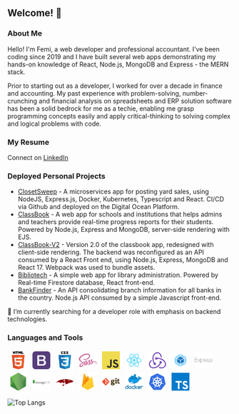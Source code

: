 ## Welcome! :wave:

### About Me

Hello!  I'm Femi, a web developer and professional accountant. I've been coding since 2019 and I have built several web apps demonstrating my hands-on knowledge of React, Node.js, MongoDB and Express - the MERN stack.

Prior to starting out as a developer, I worked for over a decade in finance and accounting. My past experience with problem-solving, number-crunching and financial analysis on spreadsheets and ERP solution software has been a solid bedrock for me as a techie, enabling me grasp programming concepts easily and apply critical-thinking to solving complex and logical problems with code.

### My Resume

Connect on [LinkedIn](https://www.linkedin.com/in/femi-agbebi/)


### Deployed Personal Projects
- [ClosetSweep](http://www.closetsweep.xyz/) - A microservices app for posting yard sales, using NodeJS, Express.js, Docker, Kubernetes, Typescript and React. CI/CD via Github and deployed on the Digital Ocean Platform.
- [ClassBook](https://classbook-femi.herokuapp.com/) - A web app for schools and institutions that helps admins and teachers provide real-time progress reports for their students. Powered by Node.js, Express and MongoDB, server-side rendering with EJS.
- [ClassBook-V2](https://classbook-v2.herokuapp.com/) - Version 2.0 of the classbook app, redesigned with client-side rendering. The backend was reconfigured as an API consumed by a React Front end, using Node.js, Express, MongoDB and React 17. Webpack was used to bundle assets.
- [Bibliotech](https://bibliotech-femi.herokuapp.com/) - A simple web app for library administration. Powered by Real-time Firestore database, React front-end.
- [BankFinder](https://femi-bank-app.herokuapp.com/) - An API consolidating branch information for all banks in the country. Node.js API consumed by a simple Javascript front-end.

🔭 I’m currently searching for a developer role with emphasis on backend technologies.

### Languages and Tools

<p align="left">
<img style="vertical-align:top; margin:4px" height="40" alt="HTML5" src="https://raw.githubusercontent.com/github/explore/80688e429a7d4ef2fca1e82350fe8e3517d3494d/topics/html/html.png" />
<img style="vertical-align:top; margin:4px" height="40" alt="Bootstrap" src="https://raw.githubusercontent.com/github/explore/80688e429a7d4ef2fca1e82350fe8e3517d3494d/topics/bootstrap/bootstrap.png" />
<img style="vertical-align:top; margin:4px" height="40" alt="CSS" src="https://raw.githubusercontent.com/github/explore/80688e429a7d4ef2fca1e82350fe8e3517d3494d/topics/css/css.png" />
<img style="vertical-align:top; margin:4px" height="40" alt="SASS" src="https://raw.githubusercontent.com/github/explore/80688e429a7d4ef2fca1e82350fe8e3517d3494d/topics/sass/sass.png" />
<img style="vertical-align:top; margin:4px" height="40" alt="Javascript" src="https://raw.githubusercontent.com/github/explore/80688e429a7d4ef2fca1e82350fe8e3517d3494d/topics/javascript/javascript.png" />
<img style="vertical-align:top; margin:4px" height="40" alt="React" src="https://raw.githubusercontent.com/github/explore/80688e429a7d4ef2fca1e82350fe8e3517d3494d/topics/react/react.png" />
<img style="vertical-align:top; margin:4px" height="40" alt="Redux" src="https://raw.githubusercontent.com/github/explore/80688e429a7d4ef2fca1e82350fe8e3517d3494d/topics/redux/redux.png" />
<img style="vertical-align:top; margin:4px" height="40" alt="Webpack" src="https://raw.githubusercontent.com/github/explore/80688e429a7d4ef2fca1e82350fe8e3517d3494d/topics/webpack/webpack.png" />
<img style="vertical-align:top; margin:4px" height="40" alt="Express" src="https://raw.githubusercontent.com/github/explore/80688e429a7d4ef2fca1e82350fe8e3517d3494d/topics/express/express.png" />
<img style="vertical-align:top; margin:4px" height="40" alt="Node.js" src="https://raw.githubusercontent.com/github/explore/80688e429a7d4ef2fca1e82350fe8e3517d3494d/topics/nodejs/nodejs.png" />
<img style="vertical-align:top; margin:4px" height="40" alt="MongoDB" src="https://raw.githubusercontent.com/github/explore/80688e429a7d4ef2fca1e82350fe8e3517d3494d/topics/mongodb/mongodb.png" />
<img style="vertical-align:top; margin:4px" height="40" alt="Mongoose" src="https://raw.githubusercontent.com/github/explore/80688e429a7d4ef2fca1e82350fe8e3517d3494d/topics/mongoose/mongoose.png" />
<img style="vertical-align:top; margin:4px" height="40" alt="Firebase" src="https://raw.githubusercontent.com/github/explore/80688e429a7d4ef2fca1e82350fe8e3517d3494d/topics/firebase/firebase.png" />
<img style="vertical-align:top; margin:4px" height="40" alt="Git" src="https://raw.githubusercontent.com/github/explore/80688e429a7d4ef2fca1e82350fe8e3517d3494d/topics/git/git.png" />
<img style="vertical-align:top; margin:4px" height="40" alt="Docker" src="https://raw.githubusercontent.com/github/explore/80688e429a7d4ef2fca1e82350fe8e3517d3494d/topics/docker/docker.png" />
<img style="vertical-align:top; margin:4px" height="40" alt="Kubernetes" src="https://raw.githubusercontent.com/github/explore/80688e429a7d4ef2fca1e82350fe8e3517d3494d/topics/kubernetes/kubernetes.png" />
<img style="vertical-align:top; margin:4px" height="40" alt="Typescript" src="https://raw.githubusercontent.com/github/explore/80688e429a7d4ef2fca1e82350fe8e3517d3494d/topics/typescript/typescript.png" />
</p>

![Top Langs](https://github-readme-stats.vercel.app/api/top-langs/?username=CoderFemi&theme=tokyonight)